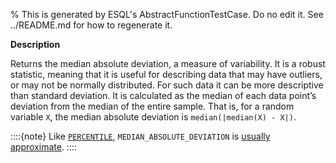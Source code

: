% This is generated by ESQL's AbstractFunctionTestCase. Do no edit it. See ../README.md for how to regenerate it.

**Description**

Returns the median absolute deviation, a measure of variability. It is a robust statistic, meaning that it is useful for describing data that may have outliers, or may not be normally distributed. For such data it can be more descriptive than standard deviation.  It is calculated as the median of each data point’s deviation from the median of the entire sample. That is, for a random variable `X`, the median absolute deviation is `median(|median(X) - X|)`.

::::{note}
Like [`PERCENTILE`](/reference/query-languages/esql/functions-operators/aggregation-functions.md#esql-percentile), `MEDIAN_ABSOLUTE_DEVIATION` is [usually approximate](/reference/query-languages/esql/functions-operators/aggregation-functions.md#esql-percentile-approximate).
::::


